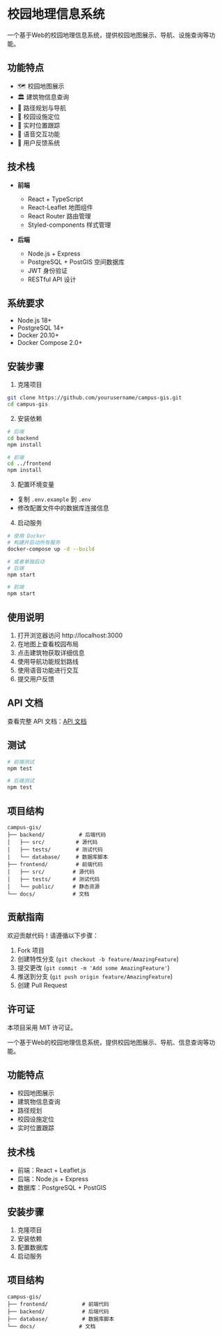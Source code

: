 # 校园地理信息系统

一个基于Web的校园地理信息系统，提供校园地图展示、导航、设施查询等功能。

## 功能特点

- 🗺️ 校园地图展示
- 🏛️ 建筑物信息查询
- 🧭 路径规划与导航
- 🏥 校园设施定位
- 📍 实时位置跟踪
- 🎤 语音交互功能
- 📝 用户反馈系统

## 技术栈

- **前端**
  - React + TypeScript
  - React-Leaflet 地图组件
  - React Router 路由管理
  - Styled-components 样式管理

- **后端**
  - Node.js + Express
  - PostgreSQL + PostGIS 空间数据库
  - JWT 身份验证
  - RESTful API 设计

## 系统要求

- Node.js 18+
- PostgreSQL 14+
- Docker 20.10+
- Docker Compose 2.0+

## 安装步骤

1. 克隆项目
```bash
git clone https://github.com/yourusername/campus-gis.git
cd campus-gis
```

2. 安装依赖
```bash
# 后端
cd backend
npm install

# 前端
cd ../frontend
npm install
```

3. 配置环境变量
- 复制 `.env.example` 到 `.env`
- 修改配置文件中的数据库连接信息

4. 启动服务
```bash
# 使用 Docker
# 构建并启动所有服务
docker-compose up -d --build

# 或者单独启动
# 后端
npm start

# 前端
npm start
```

## 使用说明

1. 打开浏览器访问 http://localhost:3000
2. 在地图上查看校园布局
3. 点击建筑物获取详细信息
4. 使用导航功能规划路线
5. 使用语音功能进行交互
6. 提交用户反馈

## API 文档

查看完整 API 文档：[API 文档](docs/api.md)

## 测试

```bash
# 前端测试
npm test

# 后端测试
npm test
```

## 项目结构

```
campus-gis/
├── backend/           # 后端代码
│   ├── src/          # 源代码
│   ├── tests/        # 测试代码
│   └── database/     # 数据库脚本
├── frontend/         # 前端代码
│   ├── src/         # 源代码
│   ├── tests/       # 测试代码
│   └── public/      # 静态资源
└── docs/            # 文档
```

## 贡献指南

欢迎贡献代码！请遵循以下步骤：

1. Fork 项目
2. 创建特性分支 (`git checkout -b feature/AmazingFeature`)
3. 提交更改 (`git commit -m 'Add some AmazingFeature'`)
4. 推送到分支 (`git push origin feature/AmazingFeature`)
5. 创建 Pull Request

## 许可证

本项目采用 MIT 许可证。

一个基于Web的校园地理信息系统，提供校园地图展示、导航、信息查询等功能。

## 功能特点

- 校园地图展示
- 建筑物信息查询
- 路径规划
- 校园设施定位
- 实时位置跟踪

## 技术栈

- 前端：React + Leaflet.js
- 后端：Node.js + Express
- 数据库：PostgreSQL + PostGIS

## 安装步骤

1. 克隆项目
2. 安装依赖
3. 配置数据库
4. 启动服务

## 项目结构

```
campus-gis/
├── frontend/           # 前端代码
├── backend/            # 后端代码
├── database/           # 数据库脚本
└── docs/              # 文档
```
